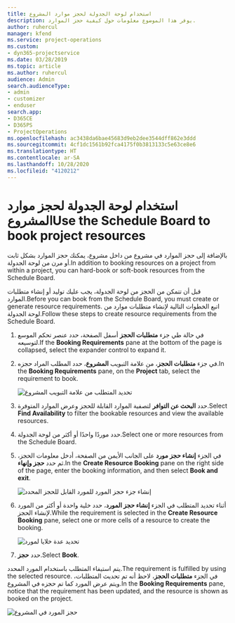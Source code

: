 ```yaml
---
title: استخدام لوحة الجدولة لحجز موارد المشروع
description: يوفر هذا الموضوع معلومات حول كيفية حجز الموارد.
author: ruhercul
manager: kfend
ms.service: project-operations
ms.custom:
- dyn365-projectservice
ms.date: 03/28/2019
ms.topic: article
ms.author: ruhercul
audience: Admin
search.audienceType:
- admin
- customizer
- enduser
search.app:
- D365CE
- D365PS
- ProjectOperations
ms.openlocfilehash: ac3438da6bae45683d9eb2dee3544dff862e3ddd
ms.sourcegitcommit: 4cf1dc1561b92fca4175f0b3813133c5e63ce8e6
ms.translationtype: HT
ms.contentlocale: ar-SA
ms.lasthandoff: 10/28/2020
ms.locfileid: "4120212"
---
```

# <a name="use-the-schedule-board-to-book-project-resources"></a><span data-ttu-id="aeb83-103">استخدام لوحة الجدولة لحجز موارد المشروع</span><span class="sxs-lookup"><span data-stu-id="aeb83-103">Use the Schedule Board to book project resources</span></span>

<span data-ttu-id="aeb83-104">بالإضافة إلى حجز الموارد في مشروع من داخل مشروع، يمكنك حجز الموارد بشكل ثابت أو مرن من لوحة الجدولة.</span><span class="sxs-lookup"><span data-stu-id="aeb83-104">In addition to booking resources on a project from within a project, you can hard-book or soft-book resources from the Schedule Board.</span></span>

<span data-ttu-id="aeb83-105">قبل أن تتمكن من الحجز من لوحة الجدولة، يجب عليك توليد أو إنشاء متطلبات الموارد.</span><span class="sxs-lookup"><span data-stu-id="aeb83-105">Before you can book from the Schedule Board, you must create or generate resource requirements.</span></span> <span data-ttu-id="aeb83-106">اتبع الخطوات التالية لإنشاء متطلبات موارد من لوحة الجدولة.</span><span class="sxs-lookup"><span data-stu-id="aeb83-106">Follow these steps to create resource requirements from the Schedule Board.</span></span>

1. <span data-ttu-id="aeb83-107">في حالة طي جزء **متطلبات الحجز** أسفل الصفحة، حدد عنصر تحكم الموسع لتوسيعه.</span><span class="sxs-lookup"><span data-stu-id="aeb83-107">If the **Booking Requirements** pane at the bottom of the page is collapsed, select the expander control to expand it.</span></span>
2. <span data-ttu-id="aeb83-108">في جزء **متطلبات الحجز**، من علامة التبويب **المشروع**، حدد المطلب المراد حجزه.</span><span class="sxs-lookup"><span data-stu-id="aeb83-108">In the **Booking Requirements** pane, on the **Project** tab, select the requirement to book.</span></span>

    ![تحديد المتطلب من علامة التبويب المشروع](media/Resource-Management-image73.png)

3. <span data-ttu-id="aeb83-110">حدد **البحث عن التوافر** لتصفية الموارد القابلة للحجز وعرض الموارد المتوفرة.</span><span class="sxs-lookup"><span data-stu-id="aeb83-110">Select **Find Availability** to filter the bookable resources and view the available resources.</span></span> 
4. <span data-ttu-id="aeb83-111">حدد موردًا واحدًا أو أكثر من لوحة الجدولة.</span><span class="sxs-lookup"><span data-stu-id="aeb83-111">Select one or more resources from the Schedule Board.</span></span> 
5. <span data-ttu-id="aeb83-112">في الجزء **إنشاء حجز مورد** على الجانب الأيمن من الصفحة، أدخل معلومات الحجز، ثم حدد **حجز وإنهاء**.</span><span class="sxs-lookup"><span data-stu-id="aeb83-112">In the **Create Resource Booking** pane on the right side of the page, enter the booking information, and then select **Book and exit**.</span></span>

    ![إنشاء جزء حجز المورد للمورد القابل للحجز المحدد](media/Resource-Management-image74.png)

6. <span data-ttu-id="aeb83-114">أثناء تحديد المتطلب في الجزء **إنشاء حجز المورد**، حدد خلية واحدة أو أكثر من المورد لإنشاء الحجز.</span><span class="sxs-lookup"><span data-stu-id="aeb83-114">While the requirement is selected in the **Create Resource Booking** pane, select one or more cells of a resource to create the booking.</span></span>

    ![تحديد عدة خلايا لمورد](media/Resource-Management-image75.png)

7. <span data-ttu-id="aeb83-116">حدد **حجز**.</span><span class="sxs-lookup"><span data-stu-id="aeb83-116">Select **Book**.</span></span>

<span data-ttu-id="aeb83-117">يتم استيفاء المتطلب باستخدام المورد المحدد.</span><span class="sxs-lookup"><span data-stu-id="aeb83-117">The requirement is fulfilled by using the selected resource.</span></span> <span data-ttu-id="aeb83-118">في الجزء **متطلبات الحجز**، لاحظ أنه تم تحديث المتطلبات، ويتم عرض المورد كما تم حجزه في المشروع.</span><span class="sxs-lookup"><span data-stu-id="aeb83-118">In the **Booking Requirements** pane, notice that the requirement has been updated, and the resource is shown as booked on the project.</span></span>

![حجز المورد في المشروع](media/Resource-Management-image76.png)
